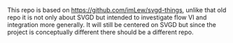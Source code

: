 This repo is based on https://github.com/imLew/svgd-things, unlike that old repo it is not only about SVGD but intended to investigate flow VI and integration more generally.
It will still be centered on SVGD but since the project is conceptually different there should be a different repo.
